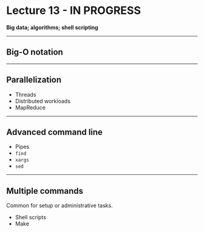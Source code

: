 # Lecture 13 - IN PROGRESS

**Big data; algorithms; shell scripting**

---

## Big-O notation

---

## Parallelization

- Threads
- Distributed workloads
- MapReduce

---

## Advanced command line

- Pipes
- `find`
- `xargs`
- `sed`

---

## Multiple commands

Common for setup or administrative tasks.

- Shell scripts
- Make
